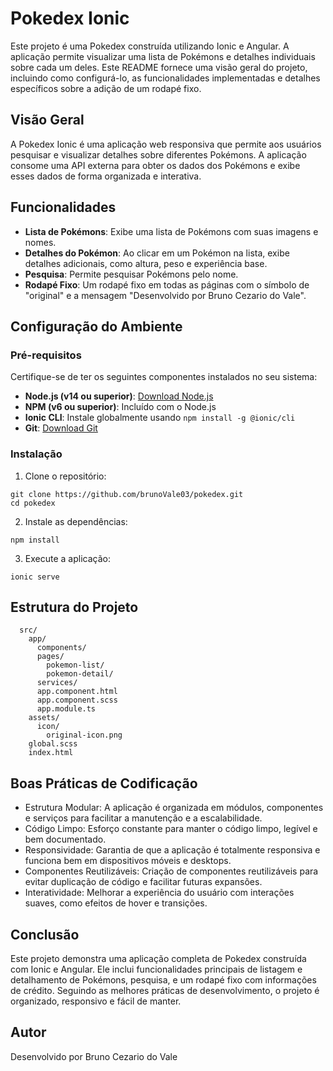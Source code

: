 # Pokedex Ionic

Este projeto é uma Pokedex construída utilizando Ionic e Angular. A aplicação permite visualizar uma lista de Pokémons e detalhes individuais sobre cada um deles. Este README fornece uma visão geral do projeto, incluindo como configurá-lo, as funcionalidades implementadas e detalhes específicos sobre a adição de um rodapé fixo.

## Visão Geral

A Pokedex Ionic é uma aplicação web responsiva que permite aos usuários pesquisar e visualizar detalhes sobre diferentes Pokémons. A aplicação consome uma API externa para obter os dados dos Pokémons e exibe esses dados de forma organizada e interativa.

## Funcionalidades

- **Lista de Pokémons**: Exibe uma lista de Pokémons com suas imagens e nomes.
- **Detalhes do Pokémon**: Ao clicar em um Pokémon na lista, exibe detalhes adicionais, como altura, peso e experiência base.
- **Pesquisa**: Permite pesquisar Pokémons pelo nome.
- **Rodapé Fixo**: Um rodapé fixo em todas as páginas com o símbolo de "original" e a mensagem "Desenvolvido por Bruno Cezario do Vale".

## Configuração do Ambiente

### Pré-requisitos

Certifique-se de ter os seguintes componentes instalados no seu sistema:

- **Node.js (v14 ou superior)**: [Download Node.js](https://nodejs.org/)
- **NPM (v6 ou superior)**: Incluído com o Node.js
- **Ionic CLI**: Instale globalmente usando `npm install -g @ionic/cli`
- **Git**: [Download Git](https://git-scm.com/)

### Instalação

1. Clone o repositório:
```
git clone https://github.com/brunoVale03/pokedex.git
cd pokedex
```
2. Instale as dependências:
```
npm install
```
3. Execute a aplicação:
```
ionic serve
```
## Estrutura do Projeto
```
  src/
    app/
      components/
      pages/
        pokemon-list/
        pokemon-detail/
      services/
      app.component.html
      app.component.scss
      app.module.ts
    assets/
      icon/
        original-icon.png
    global.scss
    index.html
```

## Boas Práticas de Codificação
  - Estrutura Modular: A aplicação é organizada em módulos, componentes e serviços para facilitar a manutenção e a escalabilidade.
  - Código Limpo: Esforço constante para manter o código limpo, legível e bem documentado.
  - Responsividade: Garantia de que a aplicação é totalmente responsiva e funciona bem em dispositivos móveis e desktops.
  - Componentes Reutilizáveis: Criação de componentes reutilizáveis para evitar duplicação de código e facilitar futuras expansões.
  - Interatividade: Melhorar a experiência do usuário com interações suaves, como efeitos de hover e transições.

## Conclusão
  Este projeto demonstra uma aplicação completa de Pokedex construída com Ionic e Angular. Ele inclui funcionalidades principais de listagem e detalhamento de Pokémons, pesquisa, e um rodapé fixo com informações de crédito. Seguindo as melhores práticas de desenvolvimento, o projeto é organizado, responsivo e fácil de manter.

## Autor
  Desenvolvido por Bruno Cezario do Vale
